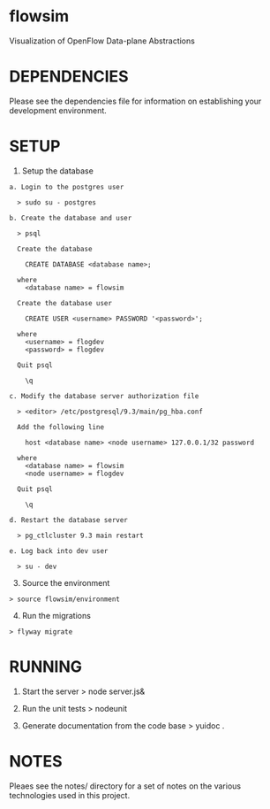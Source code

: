 flowsim
=======
     
  Visualization of OpenFlow Data-plane Abstractions


DEPENDENCIES
============

  Please see the dependencies file for information on establishing your
  development environment.

SETUP
=====

  1) Setup the database

    a. Login to the postgres user
      
      > sudo su - postgres
    
    b. Create the database and user

      > psql
      
      Create the database

        CREATE DATABASE <database name>;

      where
        <database name> = flowsim

      Create the database user

        CREATE USER <username> PASSWORD '<password>';

      where
        <username> = flogdev
        <password> = flogdev
      
      Quit psql

        \q

    c. Modify the database server authorization file

      > <editor> /etc/postgresql/9.3/main/pg_hba.conf

      Add the following line

        host <database name> <node username> 127.0.0.1/32 password

      where
        <database name> = flowsim
        <node username> = flogdev

      Quit psql

        \q

    d. Restart the database server

      > pg_ctlcluster 9.3 main restart

    e. Log back into dev user

      > su - dev

  3) Source the environment

    > source flowsim/environment

  4) Run the migrations

    > flyway migrate

RUNNING
=======

  1) Start the server
    > node server.js&

  2) Run the unit tests
    > nodeunit

  2) Generate documentation from the code base
    > yuidoc .

NOTES
=====

  Pleaes see the notes/ directory for a set of notes on the various technologies
  used in this project.

